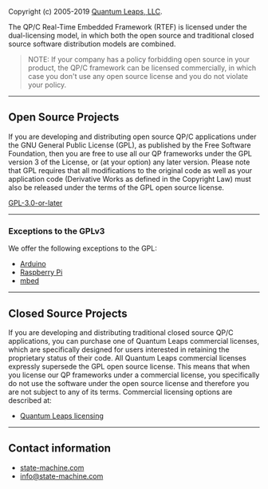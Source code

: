 Copyright (c) 2005-2019 [Quantum Leaps, LLC](https://www.state-machine.com).

The QP/C Real-Time Embedded Framework (RTEF) is licensed under the
dual-licensing model, in which both the open source and traditional
closed source software distribution models are combined.

> NOTE: If your company has a policy forbidding open source in your
product, the QP/C framework can be licensed commercially, in which
case you don't use any open source license and you do not violate
your policy.

----
## Open Source Projects

If you are developing and distributing open source QP/C applications under
the GNU General Public License (GPL), as published by the Free Software
Foundation, then you are free to use all our QP frameworks under the
GPL version 3 of the License, or (at your option) any later version.
Please note that GPL requires that all modifications to the original
code as well as your application code (Derivative Works as defined in
the Copyright Law) must also be released under the terms of the GPL open
source license.

[GPL-3.0-or-later](https://spdx.org/licenses/GPL-3.0-or-later.html)

----
### Exceptions to the GPLv3

We offer the following exceptions to the GPL:

- [Arduino](https://www.state-machine.com/licensing/QP-Arduino_GPL_Exception.txt)
- [Raspberry Pi](https://www.state-machine.com/licensing/QP-RasPi_GPL_Exception.txt)
- [mbed](https://www.state-machine.com/licensing/QP-mbed_GPL_Exception.txt)


----
## Closed Source Projects

If you are developing and distributing traditional closed source QP/C
applications, you can purchase one of Quantum Leaps commercial licenses,
which are specifically designed for users interested in retaining the
proprietary status of their code. All Quantum Leaps commercial licenses
expressly supersede the GPL open source license. This means that when you
license our QP frameworks under a commercial license, you specifically
do not use the software under the open source license and therefore you
are not subject to any of its terms. Commercial licensing options are
described at:

- [Quantum Leaps licensing](https://www.state-machine.com/licensing/)


----
## Contact information

- [state-machine.com](https://www.state-machine.com)
- [info@state-machine.com](mailto:info@state-machine.com)
